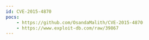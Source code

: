 ```yaml
---
id: CVE-2015-4870
pocs:
    - https://github.com/OsandaMalith/CVE-2015-4870
    - https://www.exploit-db.com/raw/39867
---
```

